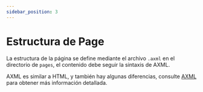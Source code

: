 ```yaml
---
sidebar_position: 3
---
```


# Estructura de Page

La estructura de la página se define mediante el archivo ```.axml``` en el directorio de ```pages```, el contenido debe seguir la sintaxis de AXML.

AXML es similar a HTML, y también hay algunas diferencias, consulte [AXML](/) para obtener más información detallada.